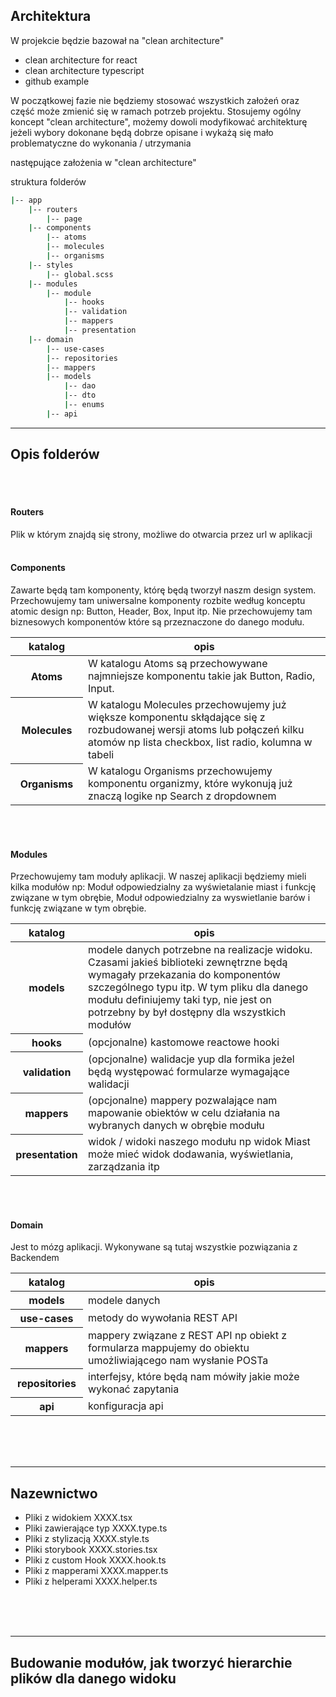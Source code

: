 ## Architektura

W projekcie będzie bazował na
<a link="https://blog.cleancoder.com/uncle-bob/2012/08/13/the-clean-architecture.html" > "clean
architecture" </a>

- <a link="https://reactjsexample.com/clean-architecture-for-react/" > clean architecture for react
  </a>
- <a link="https://paulallies.medium.com/clean-architecture-typescript-and-react-8e509098abfe" >
  clean architecture typescript </a>
- <a link="https://github.dev/nanosoftonline/clean-typescript-react" > github example </a>

W początkowej fazie nie będziemy stosować wszystkich założeń oraz część może zmienić się w ramach
potrzeb projektu. Stosujemy ogólny koncept "clean architecture", możemy dowoli modyfikować
architekturę jeżeli wybory dokonane będą dobrze opisane i wykażą się mało problematyczne do
wykonania / utrzymania

następujące założenia w "clean architecture"

struktura folderów

```bash
|-- app
    |-- routers
        |-- page
    |-- components
        |-- atoms
        |-- molecules
        |-- organisms
    |-- styles
        |-- global.scss
    |-- modules
        |-- module
            |-- hooks
            |-- validation
            |-- mappers
            |-- presentation
    |-- domain
        |-- use-cases
        |-- repositories
        |-- mappers
        |-- models
            |-- dao
            |-- dto
            |-- enums
        |-- api

```

---

## Opis folderów

<br></br>

#### Routers

Plik w którym znajdą się strony, możliwe do otwarcia przez url w aplikacji </br></br>

#### Components

Zawarte będą tam komponenty, którę będą tworzył naszm design system. Przechowujemy tam uniwersalne
komponenty rozbite według konceptu <a link="https://atomicdesign.bradfrost.com/chapter-2/" > atomic
design </a> np: Button, Header, Box, Input itp. Nie przechowujemy tam biznesowych komponentów które
są przeznaczone do danego modułu.

<table>
    <thead>
        <th style="width: 100px" >katalog</th>
        <th>opis</th>
    </thead>
    <tbody>
        <tr>
            <th>Atoms</th>
            <td>W katalogu Atoms są przechowywane najmniejsze komponentu takie jak Button, Radio, Input.</td>
        </tr>
        <tr>
            <th>Molecules</th>
            <td>W katalogu Molecules przechowujemy już większe komponentu skłądające się z rozbudowanej wersji atoms lub połączeń kilku atomów np lista checkbox, list radio, kolumna w tabeli</td>
        </tr>
        <tr>
            <th>Organisms</th>
            <td>W katalogu Organisms przechowujemy komponentu organizmy, które wykonują już znaczą logike np Search z dropdownem</td>
        </tr>
    </tbody>
</table>

</br></br>

#### Modules

Przechowujemy tam moduły aplikacji. W naszej aplikacji będziemy mieli kilka modułów np: Moduł
odpowiedzialny za wyświetalanie miast i funkcję związane w tym obrębie, Moduł odpowiedzialny za
wyswietlanie barów i funkcję związane w tym obrębie.

<table>
    <thead>
        <th style="width: 100px" >katalog</th>
        <th>opis</th>
    </thead>
    <tbody>
        <tr>
            <th>models</th>
            <td>modele danych potrzebne na realizacje widoku. Czasami jakieś biblioteki zewnętrzne będą wymagały przekazania do komponentów szczególnego typu itp. W tym pliku dla danego modułu definiujemy taki typ, nie jest on potrzebny by był dostępny dla wszystkich modułów</td>
        </tr>
        <tr>
            <th>hooks</th>
            <td>(opcjonalne) kastomowe reactowe hooki</td>
        </tr>
        <tr>
            <th>validation</th>
            <td>(opcjonalne) walidacje yup dla formika jeżel będą występować formularze wymagające walidacji</td>
        </tr>
        <tr>
            <th>mappers</th>
            <td>(opcjonalne) mappery pozwalające nam mapowanie obiektów w celu działania na wybranych danych w obrębie modułu</td>
        </tr>
        <tr>
            <th>presentation</th>
            <td>widok / widoki naszego modułu np widok Miast może mieć widok dodawania, wyświetlania, zarządzania itp</td>
        </tr>
    </tbody>
</table>

</br></br>

#### Domain

Jest to mózg aplikacji. Wykonywane są tutaj wszystkie pozwiązania z Backendem

<table>
    <thead>
        <th style="width: 100px" >katalog</th>
        <th>opis</th>
    </thead>
    <tbody>
        <tr>
            <th>models</th>
            <td>modele danych</td>
        </tr>
        <tr>
            <th>use-cases</th>
            <td>metody do wywołania REST API</td>
        </tr>
        <tr>
            <th>mappers</th>
            <td>mappery związane z REST API np obiekt z formularza mappujemy do obiektu umożliwiającego nam wysłanie POSTa</td>
        </tr>
        <tr>
            <th>repositories</th>
            <td>interfejsy, które będą nam mówiły jakie może wykonać zapytania</td>
        </tr>
        <tr>
            <th>api</th>
            <td>konfiguracja api</td>
        </tr>
    </tbody>
</table>

</br></br></br>

---

## Nazewnictwo

- Pliki z widokiem XXXX.tsx
- Pliki zawierające typ XXXX.type.ts
- Pliki z stylizacją XXXX.style.ts
- Pliki storybook XXXX.stories.tsx
- Pliki z custom Hook XXXX.hook.ts
- Pliki z mapperami XXXX.mapper.ts
- Pliki z helperami XXXX.helper.ts

</br></br></br>

---

## Budowanie modułów, jak tworzyć hierarchie plików dla danego widoku
